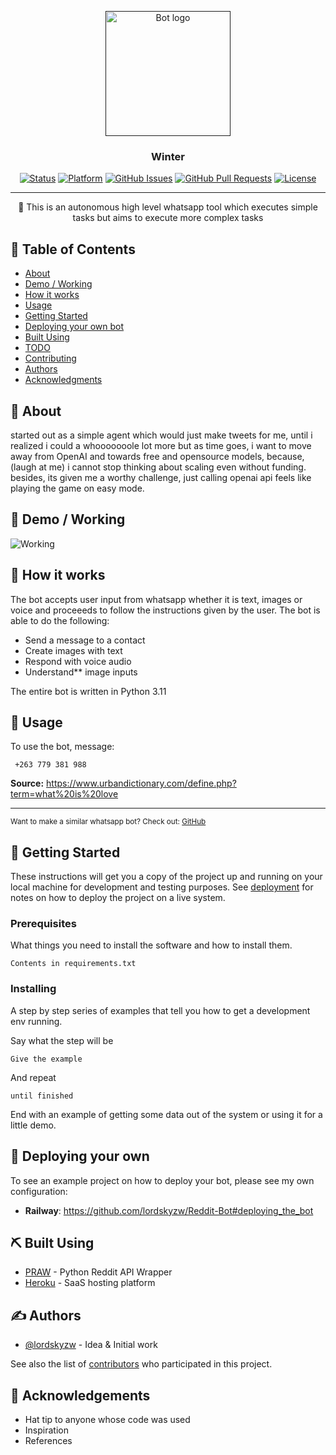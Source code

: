 <p align="center">
  <a href="" rel="noopener">
 <img width=200px height=200px src="https://i.imgur.com/FxL5qM0.jpg" alt="Bot logo"></a>
</p>

<h3 align="center">Winter</h3>

<div align="center">

[![Status](https://img.shields.io/badge/status-active-success.svg)]()
[![Platform](https://img.shields.io/badge/platform-reddit-orange.svg)](https://www.reddit.com/user/Wordbook_Bot)
[![GitHub Issues](https://img.shields.io/github/issues/kylelobo/The-Documentation-Compendium.svg)](https://github.com/kylelobo/The-Documentation-Compendium/issues)
[![GitHub Pull Requests](https://img.shields.io/github/issues-pr/kylelobo/The-Documentation-Compendium.svg)](https://github.com/kylelobo/The-Documentation-Compendium/pulls)
[![License](https://img.shields.io/badge/license-MIT-blue.svg)](/LICENSE)

</div>

---

<p align="center"> 🤖 This is an autonomous high level whatsapp tool which executes simple tasks but aims to execute more complex tasks
    <br> 
</p>

## 📝 Table of Contents

- [About](#about)
- [Demo / Working](#demo)
- [How it works](#working)
- [Usage](#usage)
- [Getting Started](#getting_started)
- [Deploying your own bot](#deployment)
- [Built Using](#built_using)
- [TODO](../TODO.md)
- [Contributing](../CONTRIBUTING.md)
- [Authors](#authors)
- [Acknowledgments](#acknowledgement)

## 🧐 About <a name = "about"></a>

started out as a simple agent which would just make tweets for me, until i realized i could a whooooooole lot more
but as time goes, i want to move away from OpenAI and towards free and opensource models, because, (laugh at me) i cannot stop thinking about scaling even without funding.
besides, its given me a worthy challenge, just calling openai api feels like playing the game on easy mode.



## 🎥 Demo / Working <a name = "demo"></a>

![Working](https://media.giphy.com/media/20NLMBm0BkUOwNljwv/giphy.gif)

## 💭 How it works <a name = "working"></a>

The bot accepts user input from whatsapp whether it is text, images or voice and proceeeds to follow the instructions given by the user. The bot is able to do the following:
- Send a message to a contact
- Create images with text
- Respond with voice audio
- Understand** image inputs


The entire bot is written in Python 3.11

## 🎈 Usage <a name = "usage"></a>

To use the bot, message:

```
 +263 779 381 988
```



**Source:** https://www.urbandictionary.com/define.php?term=what%20is%20love

---


<sup>Want to make a similar whatsapp bot? Check out: [GitHub](https://github.com/lordskyzw/shingai)</sup>

## 🏁 Getting Started <a name = "getting_started"></a>

These instructions will get you a copy of the project up and running on your local machine for development and testing purposes. See [deployment](#deployment) for notes on how to deploy the project on a live system.

### Prerequisites

What things you need to install the software and how to install them.

```
Contents in requirements.txt
```

### Installing

A step by step series of examples that tell you how to get a development env running.

Say what the step will be

```
Give the example
```

And repeat

```
until finished
```

End with an example of getting some data out of the system or using it for a little demo.

## 🚀 Deploying your own <a name = "deployment"></a>

To see an example project on how to deploy your bot, please see my own configuration:

- **Railway**: https://github.com/lordskyzw/Reddit-Bot#deploying_the_bot

## ⛏️ Built Using <a name = "built_using"></a>

- [PRAW](https://praw.readthedocs.io/en/latest/) - Python Reddit API Wrapper
- [Heroku](https://www.heroku.com/) - SaaS hosting platform

## ✍️ Authors <a name = "authors"></a>

- [@lordskyzw](https://github.com/lordskyzw) - Idea & Initial work

See also the list of [contributors](https://github.com/lordskyzw/The-Documentation-Compendium/contributors) who participated in this project.

## 🎉 Acknowledgements <a name = "acknowledgement"></a>

- Hat tip to anyone whose code was used
- Inspiration
- References
